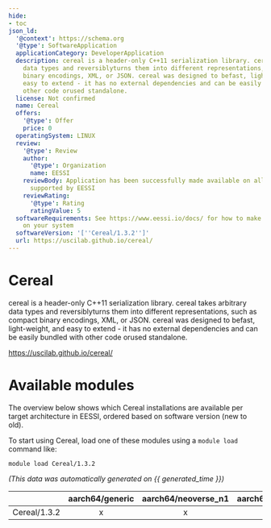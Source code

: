 ```yaml
---
hide:
- toc
json_ld:
  '@context': https://schema.org
  '@type': SoftwareApplication
  applicationCategory: DeveloperApplication
  description: cereal is a header-only C++11 serialization library. cereal takes arbitrary
    data types and reversiblyturns them into different representations, such as compact
    binary encodings, XML, or JSON. cereal was designed to befast, light-weight, and
    easy to extend - it has no external dependencies and can be easily bundled with
    other code orused standalone.
  license: Not confirmed
  name: Cereal
  offers:
    '@type': Offer
    price: 0
  operatingSystem: LINUX
  review:
    '@type': Review
    author:
      '@type': Organization
      name: EESSI
    reviewBody: Application has been successfully made available on all architectures
      supported by EESSI
    reviewRating:
      '@type': Rating
      ratingValue: 5
  softwareRequirements: See https://www.eessi.io/docs/ for how to make EESSI available
    on your system
  softwareVersion: '[''Cereal/1.3.2'']'
  url: https://uscilab.github.io/cereal/
---
```


Cereal
======


cereal is a header-only C++11 serialization library. cereal takes arbitrary data types and reversiblyturns them into different representations, such as compact binary encodings, XML, or JSON. cereal was designed to befast, light-weight, and easy to extend - it has no external dependencies and can be easily bundled with other code orused standalone.

https://uscilab.github.io/cereal/
# Available modules


The overview below shows which Cereal installations are available per target architecture in EESSI, ordered based on software version (new to old).

To start using Cereal, load one of these modules using a `module load` command like:

```shell
module load Cereal/1.3.2
```

*(This data was automatically generated on {{ generated_time }})*

| |aarch64/generic|aarch64/neoverse_n1|aarch64/neoverse_v1|aarch64/nvidia/grace|x86_64/generic|x86_64/amd/zen2|x86_64/amd/zen3|x86_64/amd/zen4|x86_64/intel/cascadelake|x86_64/intel/haswell|x86_64/intel/icelake|x86_64/intel/sapphirerapids|x86_64/intel/skylake_avx512|
| :---: | :---: | :---: | :---: | :---: | :---: | :---: | :---: | :---: | :---: | :---: | :---: | :---: | :---: |
|Cereal/1.3.2|x|x|x|x|x|x|x|x|x|x|x|x|x|
